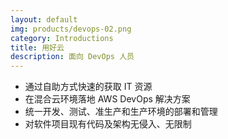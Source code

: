 ```yaml
---
layout: default
img: products/devops-02.png
category: Introductions
title: 用好云
description: 面向 DevOps 人员
---
```


 * 通过自助方式快速的获取 IT 资源
 * 在混合云环境落地 AWS DevOps 解决方案
 * 统一开发、测试、准生产和生产环境的部署和管理
 * 对软件项目现有代码及架构无侵入、无限制
 
